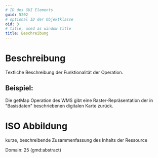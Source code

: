 ```yaml
---
# ID des GUI Elements
guid: 5202
# optional ID der Objektklasse
oid: 3
# title, used as window title
title: Beschreibung
---
```


# Beschreibung

Textliche Beschreibung der Funktionalität der Operation.

## Beispiel:

Die getMap Operation des WMS gibt eine Raster-Repräsentation der in "Basisdaten" beschriebenen digitalen Karte zurück.

# ISO Abbildung

kurze, beschreibende Zusammenfassung des Inhalts der Ressource

Domain: 25 (gmd:abstract)
